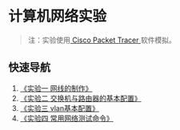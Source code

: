 # 计算机网络实验

> 注：实验使用[ Cisco Packet Tracer ](https://www.netacad.com/courses/packet-tracer)软件模拟。

## 快速导航

1. [《实验一 网线的制作》]()
2. [《实验二 交换机与路由器的基本配置》](./实验二/实验二交换机与路由器的基本配置.md)
3. [《实验三 vlan基本配置》](./实验三/实验三vlan基本配置.md)
4. [《实验四 常用网络测试命令》](./实验四/实验四常用网络测试命令.md)
